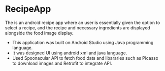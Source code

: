 # RecipeApp
The is an android recipe app where an user is essentially given the option to select a recipe, and the recipe and necessary ingredients are displayed alongside the food image display. 
- This application was built on Android Studio using Java programming language.
- It was designed UI using android xml and java language. 
- Used Spoonacular API to fetch food data and libararies such as Picasso to download images and Retrofit to integrate API.
